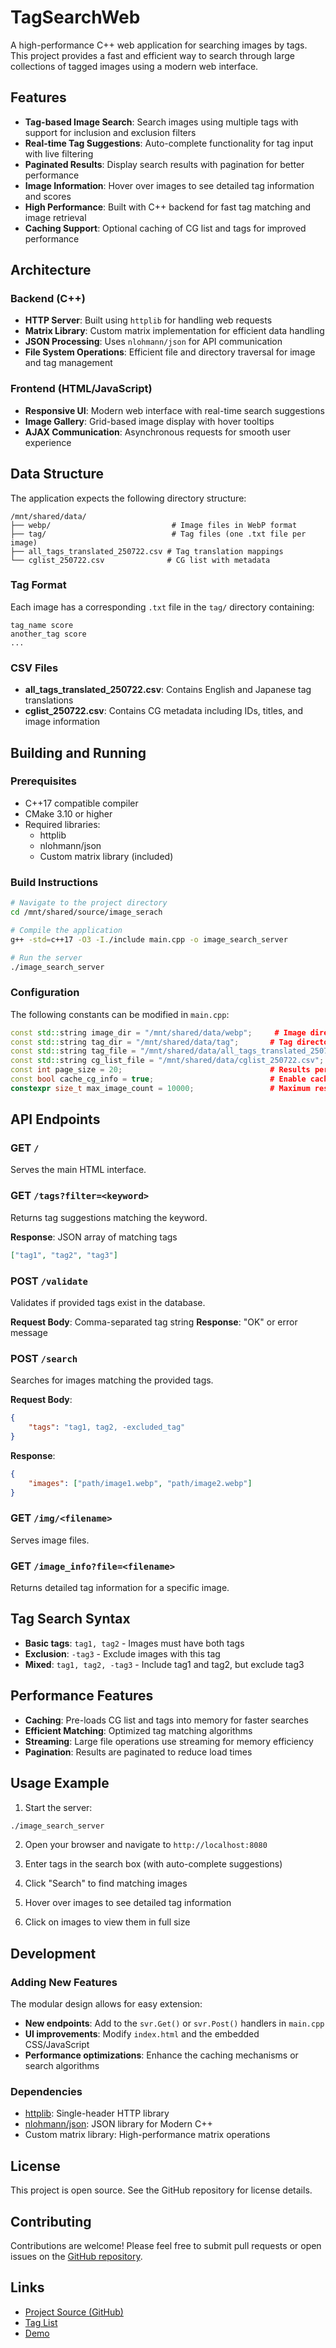 # TagSearchWeb

A high-performance C++ web application for searching images by tags. This project provides a fast and efficient way to search through large collections of tagged images using a modern web interface.

## Features

- **Tag-based Image Search**: Search images using multiple tags with support for inclusion and exclusion filters
- **Real-time Tag Suggestions**: Auto-complete functionality for tag input with live filtering
- **Paginated Results**: Display search results with pagination for better performance
- **Image Information**: Hover over images to see detailed tag information and scores
- **High Performance**: Built with C++ backend for fast tag matching and image retrieval
- **Caching Support**: Optional caching of CG list and tags for improved performance

## Architecture

### Backend (C++)
- **HTTP Server**: Built using `httplib` for handling web requests
- **Matrix Library**: Custom matrix implementation for efficient data handling
- **JSON Processing**: Uses `nlohmann/json` for API communication
- **File System Operations**: Efficient file and directory traversal for image and tag management

### Frontend (HTML/JavaScript)
- **Responsive UI**: Modern web interface with real-time search suggestions
- **Image Gallery**: Grid-based image display with hover tooltips
- **AJAX Communication**: Asynchronous requests for smooth user experience

## Data Structure

The application expects the following directory structure:

```
/mnt/shared/data/
├── webp/                           # Image files in WebP format
├── tag/                            # Tag files (one .txt file per image)
├── all_tags_translated_250722.csv # Tag translation mappings
└── cglist_250722.csv              # CG list with metadata
```

### Tag Format
Each image has a corresponding `.txt` file in the `tag/` directory containing:
```
tag_name score
another_tag score
...
```

### CSV Files
- **all_tags_translated_250722.csv**: Contains English and Japanese tag translations
- **cglist_250722.csv**: Contains CG metadata including IDs, titles, and image information

## Building and Running

### Prerequisites
- C++17 compatible compiler
- CMake 3.10 or higher
- Required libraries:
  - httplib
  - nlohmann/json
  - Custom matrix library (included)

### Build Instructions

```bash
# Navigate to the project directory
cd /mnt/shared/source/image_serach

# Compile the application
g++ -std=c++17 -O3 -I./include main.cpp -o image_search_server

# Run the server
./image_search_server
```

### Configuration

The following constants can be modified in `main.cpp`:

```cpp
const std::string image_dir = "/mnt/shared/data/webp";     # Image directory
const std::string tag_dir = "/mnt/shared/data/tag";       # Tag directory
const std::string tag_file = "/mnt/shared/data/all_tags_translated_250722.csv";
const std::string cg_list_file = "/mnt/shared/data/cglist_250722.csv";
const int page_size = 20;                                 # Results per page
const bool cache_cg_info = true;                          # Enable caching
constexpr size_t max_image_count = 10000;                 # Maximum results
```

## API Endpoints

### GET `/`
Serves the main HTML interface.

### GET `/tags?filter=<keyword>`
Returns tag suggestions matching the keyword.

**Response**: JSON array of matching tags
```json
["tag1", "tag2", "tag3"]
```

### POST `/validate`
Validates if provided tags exist in the database.

**Request Body**: Comma-separated tag string
**Response**: "OK" or error message

### POST `/search`
Searches for images matching the provided tags.

**Request Body**:
```json
{
    "tags": "tag1, tag2, -excluded_tag"
}
```

**Response**:
```json
{
    "images": ["path/image1.webp", "path/image2.webp"]
}
```

### GET `/img/<filename>`
Serves image files.

### GET `/image_info?file=<filename>`
Returns detailed tag information for a specific image.

## Tag Search Syntax

- **Basic tags**: `tag1, tag2` - Images must have both tags
- **Exclusion**: `-tag3` - Exclude images with this tag
- **Mixed**: `tag1, tag2, -tag3` - Include tag1 and tag2, but exclude tag3

## Performance Features

- **Caching**: Pre-loads CG list and tags into memory for faster searches
- **Efficient Matching**: Optimized tag matching algorithms
- **Streaming**: Large file operations use streaming for memory efficiency
- **Pagination**: Results are paginated to reduce load times

## Usage Example

1. Start the server:
```bash
./image_search_server
```

2. Open your browser and navigate to `http://localhost:8080`

3. Enter tags in the search box (with auto-complete suggestions)

4. Click "Search" to find matching images

5. Hover over images to see detailed tag information

6. Click on images to view them in full size

## Development

### Adding New Features

The modular design allows for easy extension:

- **New endpoints**: Add to the `svr.Get()` or `svr.Post()` handlers in `main.cpp`
- **UI improvements**: Modify `index.html` and the embedded CSS/JavaScript
- **Performance optimizations**: Enhance the caching mechanisms or search algorithms

### Dependencies

- [httplib](https://github.com/yhirose/cpp-httplib): Single-header HTTP library
- [nlohmann/json](https://github.com/nlohmann/json): JSON library for Modern C++
- Custom matrix library: High-performance matrix operations

## License

This project is open source. See the GitHub repository for license details.

## Contributing

Contributions are welcome! Please feel free to submit pull requests or open issues on the [GitHub repository](https://github.com/Zhirong641/TagSearchWeb).

## Links

- [Project Source (GitHub)](https://github.com/Zhirong641/TagSearchWeb)
- [Tag List](https://github.com/Zhirong641/TagSearchWeb/blob/master/data/all_tags_translated_250722.csv)
- [Demo](http://198.13.48.172:8080/)